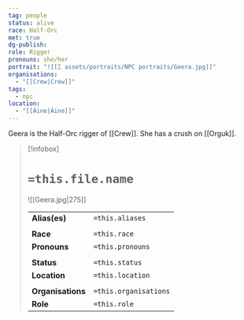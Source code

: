 ```yaml
---
tag: people
status: alive
race: Half-Orc
met: true
dg-publish: 
role: Rigger
pronouns: she/her
portrait: "![[Ξ assets/portraits/NPC portraits/Geera.jpg]]"
organisations:
  - "[[Crew|Crew]]"
tags:
  - npc
location:
  - "[[Áine|Áine]]"
---
```


Geera is the Half-Orc rigger of [[Crew]]. She has a crush on [[Orguk]].
> [!infobox] 
> 
> # `=this.file.name`
> ![[Geera.jpg|275]]
> 
> | | |
> | --- | --- |
> | **Alias(es)** | `=this.aliases` |
> | | | 
> | **Race** | `=this.race` |
> | **Pronouns** | `=this.pronouns` |
> | | | 
> | **Status** | `=this.status` | 
> | **Location** | `=this.location` |
> | | | 
> | **Organisations** | `=this.organisations` |
> | **Role** | `=this.role` |


